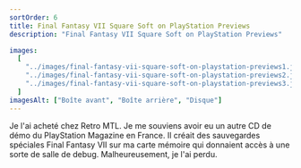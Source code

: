 ```yaml
---
sortOrder: 6
title: Final Fantasy VII Square Soft on PlayStation Previews
description: "Final Fantasy VII Square Soft on PlayStation Previews"

images:
  [
    "../images/final-fantasy-vii-square-soft-on-playstation-previews1.jpg",
    "../images/final-fantasy-vii-square-soft-on-playstation-previews2.jpg",
    "../images/final-fantasy-vii-square-soft-on-playstation-previews3.jpg",
  ]
imagesAlt: ["Boîte avant", "Boîte arrière", "Disque"]
---
```


Je l'ai acheté chez Retro MTL. Je me souviens avoir eu un autre CD de démo du PlayStation Magazine en France. Il créait des sauvegardes spéciales Final Fantasy VII sur ma carte mémoire qui donnaient accès à une sorte de salle de debug. Malheureusement, je l'ai perdu.
